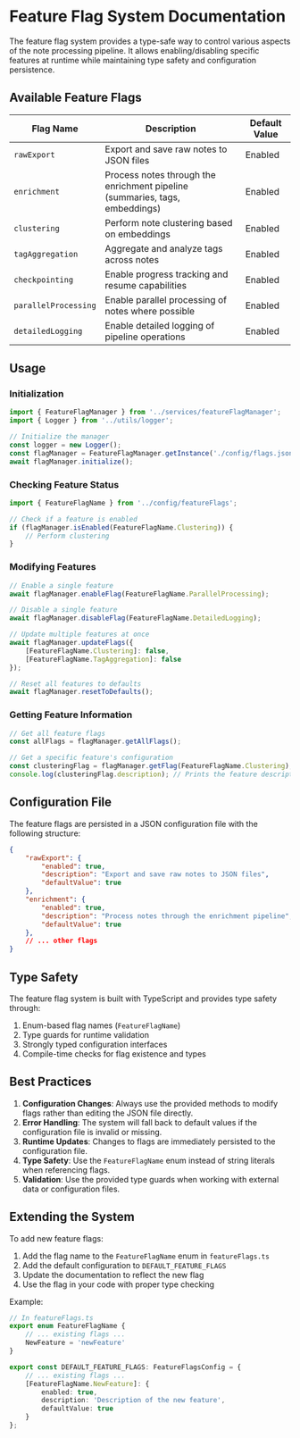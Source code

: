 # Feature Flag System Documentation

The feature flag system provides a type-safe way to control various aspects of the note processing pipeline. It allows enabling/disabling specific features at runtime while maintaining type safety and configuration persistence.

## Available Feature Flags

| Flag Name | Description | Default Value |
|-----------|-------------|---------------|
| `rawExport` | Export and save raw notes to JSON files | Enabled |
| `enrichment` | Process notes through the enrichment pipeline (summaries, tags, embeddings) | Enabled |
| `clustering` | Perform note clustering based on embeddings | Enabled |
| `tagAggregation` | Aggregate and analyze tags across notes | Enabled |
| `checkpointing` | Enable progress tracking and resume capabilities | Enabled |
| `parallelProcessing` | Enable parallel processing of notes where possible | Enabled |
| `detailedLogging` | Enable detailed logging of pipeline operations | Enabled |

## Usage

### Initialization

```typescript
import { FeatureFlagManager } from '../services/featureFlagManager';
import { Logger } from '../utils/logger';

// Initialize the manager
const logger = new Logger();
const flagManager = FeatureFlagManager.getInstance('./config/flags.json', logger);
await flagManager.initialize();
```

### Checking Feature Status

```typescript
import { FeatureFlagName } from '../config/featureFlags';

// Check if a feature is enabled
if (flagManager.isEnabled(FeatureFlagName.Clustering)) {
    // Perform clustering
}
```

### Modifying Features

```typescript
// Enable a single feature
await flagManager.enableFlag(FeatureFlagName.ParallelProcessing);

// Disable a single feature
await flagManager.disableFlag(FeatureFlagName.DetailedLogging);

// Update multiple features at once
await flagManager.updateFlags({
    [FeatureFlagName.Clustering]: false,
    [FeatureFlagName.TagAggregation]: false
});

// Reset all features to defaults
await flagManager.resetToDefaults();
```

### Getting Feature Information

```typescript
// Get all feature flags
const allFlags = flagManager.getAllFlags();

// Get a specific feature's configuration
const clusteringFlag = flagManager.getFlag(FeatureFlagName.Clustering);
console.log(clusteringFlag.description); // Prints the feature description
```

## Configuration File

The feature flags are persisted in a JSON configuration file with the following structure:

```json
{
    "rawExport": {
        "enabled": true,
        "description": "Export and save raw notes to JSON files",
        "defaultValue": true
    },
    "enrichment": {
        "enabled": true,
        "description": "Process notes through the enrichment pipeline",
        "defaultValue": true
    },
    // ... other flags
}
```

## Type Safety

The feature flag system is built with TypeScript and provides type safety through:

1. Enum-based flag names (`FeatureFlagName`)
2. Type guards for runtime validation
3. Strongly typed configuration interfaces
4. Compile-time checks for flag existence and types

## Best Practices

1. **Configuration Changes**: Always use the provided methods to modify flags rather than editing the JSON file directly.
2. **Error Handling**: The system will fall back to default values if the configuration file is invalid or missing.
3. **Runtime Updates**: Changes to flags are immediately persisted to the configuration file.
4. **Type Safety**: Use the `FeatureFlagName` enum instead of string literals when referencing flags.
5. **Validation**: Use the provided type guards when working with external data or configuration files.

## Extending the System

To add new feature flags:

1. Add the flag name to the `FeatureFlagName` enum in `featureFlags.ts`
2. Add the default configuration to `DEFAULT_FEATURE_FLAGS`
3. Update the documentation to reflect the new flag
4. Use the flag in your code with proper type checking

Example:

```typescript
// In featureFlags.ts
export enum FeatureFlagName {
    // ... existing flags ...
    NewFeature = 'newFeature'
}

export const DEFAULT_FEATURE_FLAGS: FeatureFlagsConfig = {
    // ... existing flags ...
    [FeatureFlagName.NewFeature]: {
        enabled: true,
        description: 'Description of the new feature',
        defaultValue: true
    }
};
``` 